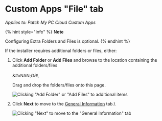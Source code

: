 # Custom Apps "File" tab

_Applies to: Patch My PC Cloud Custom Apps_

{% hint style="info" %}
**Note**

Configuring Extra Folders and Files is optional.
{% endhint %}

If the installer requires additional folders or files, either:

1.  Click **Add Folder** or **Add Files** and browse to the location containing the additional folders/files\
    \
    &#xNAN;_&#x4F;R_\


    Drag and drop the folders/files onto this page.



    ![Clicking &#x22;Add Folder&#x22; or &#x22;Add Files&#x22; to additional items](../../../_images/image%20%28213%29.png%20"Clicking%20&#x22;Add%20Folder&#x22;%20or%20&#x22;Add%20Files&#x22;%20to%20additional%20items")


2.  Click **Next** to move to the [General Information](custom-apps-general-information-tab.md) tab.\


    ![Clicking &#x22;Next&#x22; to move to the &#x22;General Information&#x22; tab](../../../_images/image%20%28214%29.png%20"Clicking%20&#x22;Next&#x22;%20to%20move%20to%20the%20&#x22;General%20Information&#x22;%20tab")
